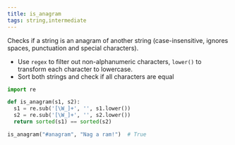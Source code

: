 ```yaml
---
title: is_anagram
tags: string,intermediate
---
```


Checks if a string is an anagram of another string (case-insensitive, ignores spaces, punctuation and special characters).

- Use `regex` to filter out non-alphanumeric characters, `lower()` to transform each character to lowercase.
- Sort both strings and check if all characters are equal
```py
import re

def is_anagram(s1, s2):
  s1 = re.sub('[\W_]+', '', s1.lower())
  s2 = re.sub('[\W_]+', '', s2.lower())
  return sorted(s1) == sorted(s2)
 ```

```py
is_anagram("#anagram", "Nag a ram!")  # True
```
